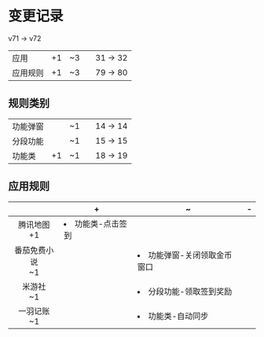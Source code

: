 # 变更记录

v71 -> v72

||||||
|-|:-:|:-:|:-:|:-:|
|应用|+1|~3||31 -> 32|
|应用规则|+1|~3||79 -> 80|

## 规则类别

||||||
|-|:-:|:-:|:-:|:-:|
|功能弹窗||~1||14 -> 14|
|分段功能||~1||15 -> 15|
|功能类|+1|~1||18 -> 19|

## 应用规则

||+|~|-|
|:-:|-|-|-|
|腾讯地图<br>+1|<li>功能类-点击签到|||
|番茄免费小说<br>~1||<li>功能弹窗-关闭领取金币窗口||
|米游社<br>~1||<li>分段功能-领取签到奖励||
|一羽记账<br>~1||<li>功能类-自动同步||

